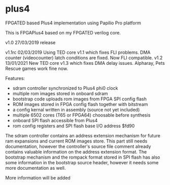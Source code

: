 # plus4
FPGATED based Plus4 implementation using Papilio Pro platform


 This is FPGAPlus4 based on my FPGATED verilog core.
 
 v1.0	27/03/2019	release
 
 v1.1rc	02/03/2019	Using TED core v1.1 which fixes FLI problems. DMA counter (videocounter) latch conditions are fixed. Now FLI compatible.
 v1.2   13/01/2021 New TED core v1.3 which fixes DMA delay issues. Alpharay, Pets Rescue games work fine now.
 
 Features:
 - sdram controller synchronized to Plus4 phi0 clock
 - multiple rom images stored in onboard sdram
 - bootstrap code uploads rom images from FPGA SPI config flash
 - ROM images stored in FPGA config flash together with bitstream
 - a config kernal written in assembly (source not yet included)
 - multiple 6502 cores (T65 or FPGA64) choosable before synthesis
 - onboard SPI flash accessible from Plus4 
 - rom config registers and SPI flash base I/O address $fd90
 
 The sdram controller contains an address extension mechanism for future ram expansions and current ROM images store.
 This part still needs documentation, however the controller's source file comment already contains valuable information
 on the address extension format.
 The bootstrap mechanism and the rompack format stored in SPI flash has also some information in the bootstrap source header,
 however it needs some more documentation as well.
 
 More information will be added
